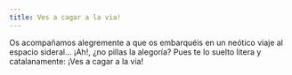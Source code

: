 ```yaml
---
title: Ves a cagar a la via!
---
```

Os acompañamos alegremente a que os embarquéis en un neótico viaje al espacio sideral... ¡Ah!, ¿no pillas la alegoría? Pues te lo suelto litera y catalanamente: ¡Ves a cagar a la via!